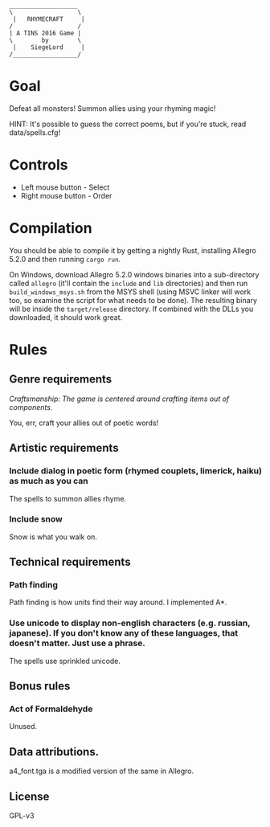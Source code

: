 ```
___________________
\                  \
 |   RHYMECRAFT     |
/                  /
| A TINS 2016 Game |
\        by        \
 |    SiegeLord     |
/__________________/
```
# Goal

Defeat all monsters! Summon allies using your rhyming magic!

HINT: It's possible to guess the correct poems, but if you're stuck, read data/spells.cfg!

# Controls

* Left mouse button - Select
* Right mouse button - Order

# Compilation

You should be able to compile it by getting a nightly Rust, installing Allegro 5.2.0 and then running `cargo run`.

On Windows, download Allegro 5.2.0 windows binaries into a sub-directory called `allegro` (it'll contain the `include` and `lib` directories) and then run `build_windows_msys.sh` from the MSYS shell (using MSVC linker will work too, so examine the script for what needs to be done). The resulting binary will be inside the `target/release` directory. If combined with the DLLs you downloaded, it should work great.

# Rules

## Genre requirements

*Craftsmanship: The game is centered around crafting items out of components.*

You, err, craft your allies out of poetic words!

## Artistic requirements

### Include dialog in poetic form (rhymed couplets, limerick, haiku) as much as you can

The spells to summon allies rhyme.

### Include snow

Snow is what you walk on.

## Technical requirements

### Path finding

Path finding is how units find their way around. I implemented A*.

### Use unicode to display non-english characters (e.g. russian, japanese). If you don't know any of these languages, that doesn't matter. Just use a phrase.

The spells use sprinkled unicode.

## Bonus rules

### Act of Formaldehyde

Unused.

## Data attributions.

a4_font.tga is a modified version of the same in Allegro.


## License

GPL-v3
